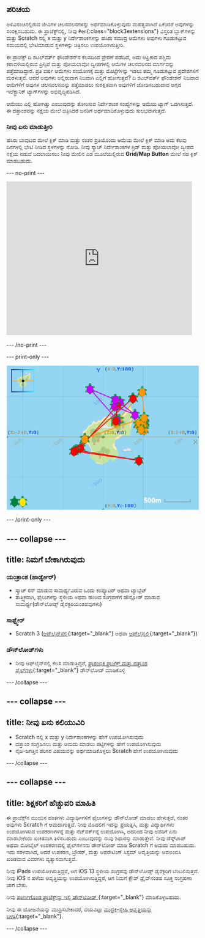 ## ಪರಿಚಯ

ಅಳಿವಿನಂಚಿನಲ್ಲಿರುವ ಜೀವಿಗಳ ಚಲನವಲನಗಳನ್ನು ಅರ್ಥಮಾಡಿಕೊಳ್ಳುವುದು ಮಹತ್ವವಾಗಿದೆ ಏಕೆಂದರೆ ಅವುಗಳನ್ನು ಸಂರಕ್ಷಿಸಬಹುದು. ಈ ಪ್ರಾಜೆಕ್ಟ್‌ನಲ್ಲಿ, ನೀವು `Pen`{:class="block3extensions"} ವಿಸ್ತರಿತ ಬ್ಲಾಕ್‌ಗಳನ್ನು ಮತ್ತು Scratch ನಲ್ಲಿ x ಮತ್ತು y ನಿರ್ದೇಶಾಂಕಗಳನ್ನು ಹಸಿರು ಸಮುದ್ರ ಆಮೆಗಳು ಅವುಗಳು ಗೂಡುಕಟ್ಟುವ ಸಮಯದಲ್ಲಿ ಭೇಟಿಮಾಡುವ ಸ್ಥಳಗಳನ್ನು ಚಿತ್ರಿಸಲು ಉಪಯೋಗಿಸುತ್ತೀರಿ.

ಈ ಪ್ರಾಜೆಕ್ಟ್‌ ದಿ ಶಟಲ್‌ವರ್ತ್‌ ಫೌಂಡೇಶನ್‌ನ ಕೆಲಸದಿಂದ ಪ್ರೇರಣೆ ಪಡೆದಿದೆ, ಅದು ಆಫ್ರಿಕಾದ ಪಶ್ಚಿಮ ಕರಾವಳಿಯಲ್ಲಿರುವ ಪ್ರಿನ್ಸಿಪೆ ಮತ್ತು ಪೋಯಲಾವೋ ದ್ವೀಪಗಳಲ್ಲಿ ಆಮೆಗಳ ಚಲನವಲನದ ಮಾರ್ಗವನ್ನು ಪತ್ತೆಮಾಡಿದ್ಧಾರೆ. ಪ್ರತಿ ವರ್ಷ ಆಮೆಗಳು ಸಂಯೋಗಕ್ಕೆ ಮತ್ತು ಮೊಟ್ಟೆಗಳನ್ನು ಇಡಲು ತಮ್ಮ ಗೂಡುಕಟ್ಟುವ ಪ್ರದೇಶಗಳಿಗೆ ಮರಳುತ್ತವೆ. ಆದರೆ ಅವುಗಳು ಅಲ್ಲಿರುವಾಗ ನಿಜವಾಗಿ ಎಲ್ಲಿಗೆ ಹೋಗುತ್ತವೆ? ದಿ ಶಟಲ್‌ವರ್ತ್‌ ಫೌಂಡೇಶನ್‌ ನಿಜವಾದ ಆಮೆಗಳಿಗೆ ಅವುಗಳ ಚಲನವಲನವನ್ನು ಪತ್ತೆಮಾಡಲು ಸುರಕ್ಷಿತವಾಗಿ ಅವುಗಳಿಗೆ ಜೋಡಿಸಬಹುದಾದ ಅಗ್ಗದ ಇಲೆಕ್ಟ್ರಾನಿಕ್‌ ಟ್ಯಾಗ್‌ಗಳನ್ನು ಅಭಿವೃದ್ಧಿಪಡಿಸಿದೆ.

ಆಮೆಯು ಎಲ್ಲಿ ಹೋಗಿತ್ತು ಎಂಬುವುದನ್ನು ತೋರಿಸುವ ನಿರ್ದೇಶಾಂಕ ಸಂಖ್ಯೆಗಳನ್ನು ಆಮೆಯ ಟ್ಯಾಗ್‌ ಒದಗಿಸುತ್ತದೆ. ಈ ದತ್ತಾಂಶವನ್ನು ನಕ್ಷೆಯ ಮೇಲೆ ಚಿತ್ರಿಸಿದರೆ ಜನರಿಗೆ ಅರ್ಥಮಾಡಿಕೊಳ್ಳುವುದು ಸುಲಭವಾಗುತ್ತದೆ.

### ನೀವು ಏನು ಮಾಡುತ್ತೀರಿ

ಹಸಿರು ಬಾವುಟದ ಮೇಲೆ ಕ್ಲಿಕ್‌ ಮಾಡಿ ಮತ್ತು ನಂತರ ಪ್ರತಿಯೊಂದು ಆಮೆಯ ಮೇಲೆ ಕ್ಲಿಕ್‌ ಮಾಡಿ ಅದು ಕೆಲವು ದಿನಗಳಲ್ಲಿ ಭೇಟಿ ನೀಡಿದ ಸ್ಥಳಗಳನ್ನು ನೋಡಿ. ನೀವು ಸ್ಕ್ರಾಚ್ ನಿರ್ದೇಶಾಂಕಗಳ ಗ್ರಿಡ್‌ ಮತ್ತು ಪೋಯಲಾವೋ ದ್ವೀಪದ ನಕ್ಷೆಯ ನಡುವೆ ಬದಲಾಯಿಸಲು ನೀವು ಮೇಲಿನ ಎಡ ಮೂಲೆಯಲ್ಲಿರುವ **Grid/Map Button** ಮೇಲೆ ಸಹ ಕ್ಲಿಕ್‌ ಮಾಡಬಹುದು.

--- no-print ---

<div class="scratch-preview">
<iframe src="https://scratch.mit.edu/projects/428136635/embed" allowtransparency="true" width="485" height="402" frameborder="0" scrolling="no" allowfullscreen></iframe>
</div>

--- /no-print ---

--- print-only ---

![ಸಂಪೂರ್ಣ ಪ್ರಾಜೆಕ್ಟ್](images/showcase_static.png)

--- /print-only ---

--- collapse ---
---
title: ನಿಮಗೆ ಬೇಕಾಗಿರುವುದು
---

### ಯಂತ್ರಾಂಶ (ಹಾರ್ಡ್ವೇರ್)

+ ಸ್ಕ್ರಾಚ್ ರನ್‌ ಮಾಡುವ ಸಾಮರ್ಥ್ಯವಿರುವ ಒಂದು ಕಂಪ್ಯೂಟರ್‌ ಅಥವಾ ಟ್ಯಾಬ್ಲೆಟ್
+ ತಾತ್ತ್ವಿಕವಾಗಿ, ಫೈಲುಗಳನ್ನು ಸ್ಥಳೀಯ ಅಥವಾ ಹಂಚಿದ ಸಂಗ್ರಹಣೆಗೆ ಡೌನ್ಲೋಡ್‌ ಮಾಡುವ ಸಾಮರ್ಥ್ಯ(ಡೌನ್‌ಲೋಡ್ಸ್‌ ಡೈರೆಕ್ಟರಿಯಂತಹವುಗಳು)

### ಸಾಫ್ಟ್ವೇರ್

+ Scratch 3 ([ಆನ್‌ಲೈನ್‌ನಲ್ಲಿ](https://scratch.mit.edu/){:target="_blank"} ಅಥವಾ [ಆಫ್‌ಲೈನ್ನಲ್ಲಿ](https://scratch.mit.edu/download){:target="_blank"})

### ಡೌನ್‌ಲೋಡ್‌ಗಳು

+ ನೀವು ಆಫ್‌ಲೈನ್‌ನಲ್ಲಿ ಕೆಲಸ ಮಾಡುತ್ತಿದ್ದರೆ, [ಪ್ರಾರಂಭಿಕ ಪ್ರಾಜೆಕ್ಟ್‌ ಮತ್ತು ದತ್ತಾಂಶ ಫೈಲ್‌ಗಳು](https://rpf.io/p/kn-IN/turtle-tracker-go){:target="_blank"} ಡೌನ್‌ಲೋಡ್‌ ಮಾಡಿಕೊಳ್ಳಿ

--- /collapse ---

--- collapse ---
---
title: ನೀವು ಏನು ಕಲಿಯುವಿರಿ
---

+ Scratch ನಲ್ಲಿ x ಮತ್ತು y ನಿರ್ದೇಶಾಂಕಗಳನ್ನು ಹೇಗೆ ಉಪಯೋಗಿಸುವುದು
+ ದತ್ತಾಂಶ ಸಂಗ್ರಹಿಸಲು ಮತ್ತು ಆಮದು ಮಾಡಲು ಪಟ್ಟಿಗಳನ್ನು ಹೇಗೆ ಉಪಯೋಗಿಸುವುದು
+ ನೈಜ-ಜಗತ್ತಿನ ಪರಿಸರ ವಿಷಯವನ್ನು ಅರ್ಥಮಾಡಿಕೊಳ್ಳಲು Scratch ಹೇಗೆ ಉಪಯೋಗಿಸುವುದು

--- /collapse ---

--- collapse ---
---
title: ಶಿಕ್ಷಕರಿಗೆ ಹೆಚ್ಚುವರಿ ಮಾಹಿತಿ
---

ಈ ಪ್ರಾಜೆಕ್ಟ್‌ನ ಮುಂದಿನ ಹಂತಗಳು ವಿದ್ಯಾರ್ಥಿಗಳಿಗೆ ಫೈಲುಗಳನ್ನು ಡೌನ್‌ಲೋಡ್‌ ಮಾಡಲು ಹೇಳುತ್ತದೆ, ನಂತರ ಅವುಗಳು Scratch ಗೆ ಆಮದಾಗುತ್ತವೆ. ನೀವು ಮೊದಲಿಗೆ ಇದನ್ನು ಪ್ರಯತ್ನಿಸಿ, ಮತ್ತು ವಿದ್ಯಾರ್ಥಿಗಳು ಉಪಯೋಗಿಸುವ ಉಪಕರಣಗಳನ್ನೆ ಮತ್ತು ನೆಟ್‌ವರ್ಕ್‌ನ್ನೆ ಉಪಯೋಗಿಸಿ, ಅದರಿಂದ ನೀವು ಅವರಿಗೆ ಏನು ಮಾಡಬೇಕೆಂದು ಖಚಿತವಾಗಿ ತಿಳಿಸಬಹುದು ಎಂಬುವುದನ್ನು ನಾವು ಶಿಫಾರಸ್ಸು ಮಾಡುತ್ತೇವೆ. ನೀವು ಡೆಸ್ಕ್‌ಟಾಪ್‌ ಅಥವಾ ಮೋಬೈಲ್‌ ಉಪಕರಣದಲ್ಲಿ ಫೈಲ್‌ಗಳನನು ಡೌನ್‌ಲೋಡ್‌ ಮಾಡಿ Scratch ಗೆ ಆಮದು ಮಾಡಬಹುದು. ಇದು ಸರಳವಾಗಿದೆ, ಆದರೆ ಉಪಕರಣ, ಬ್ರೌಸರ್‌, ಮತ್ತು ಆಪರೇಟಿಂಗ್‌ ಸಿಸ್ಟಮ್‌ ಆವೃತ್ತಿಯನ್ನು ಅವಲಂಬಿಸಿ ಖಚಿತವಾದ ವಿವರಗಳು ವ್ಯತ್ಯಾಸವಾಗುತ್ತವೆ.

ನೀವು iPads ಉಪಯೋಗಿಸುತ್ತಿದ್ದರೆ, ಆಗ iOS 13 ಸ್ಥಳೀಯ ಸಂಗ್ರಹವು ಡೌನ್‌ಲೋಡ್ಸ್‌ ಡೈರೆಕ್ಟರಿಗೆ ಬೆಂಬಲಿಸುತ್ತದೆ. ನೀವು iOS ನ ಹಳೆಯ ಆವೃತ್ತಿಯನ್ನು ಉಪಯೋಗಿಸುತ್ತಿದ್ದರೆ, ಆಗ ನಿಮಗೆ ಕ್ಲೌಡ್‌ ಡ್ರೈವ್‌ನಂತಹ ಸೂಕ್ತ ಸಂಗ್ರಹಣಾ ಜಾಗ ಬೇಕು.

ನೀವು [ಪೂರ್ಣಗೊಂಡ ಪ್ರಾಜೆಕ್ಟ್‌ನ್ನು ಇಲ್ಲಿ ಡೌನ್‌ಲೋಡ್‌ ](https://rpf.io/p/kn-IN/turtle-tracker-get){:target="_blank"} ಮಾಡಿಕೊಳ್ಳಬಹುದು.

ನೀವು ಈ ಯೋಜನೆಯನ್ನು ಮುದ್ರಿಸಬೇಕಾದರೆ, ದಯವಿಟ್ಟು [ಮುದ್ರಕ-ಸ್ನೇಹಿ ಆವೃತ್ತಿಯನ್ನು ಬಳಸಿ](https://projects.raspberrypi.org/kn-IN/projects/turtle-tracker/print){:target="_blank"}.

--- /collapse ---
